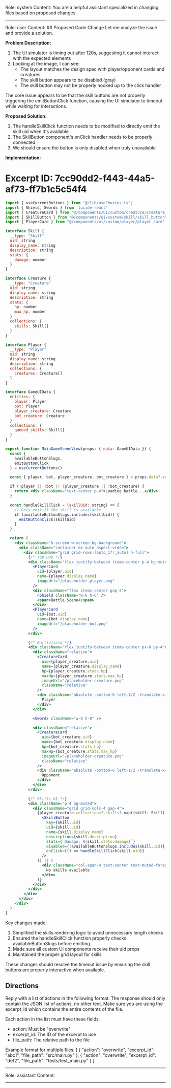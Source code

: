 Role: system
Content: You are a helpful assistant specialized in changing files based on proposed changes.
__________________
Role: user
Content: ## Proposed Code Change
Let me analyze the issue and provide a solution.

**Problem Description:**
1. The UI simulator is timing out after 120s, suggesting it cannot interact with the expected elements
2. Looking at the image, I can see:
   - The layout matches the design spec with player/opponent cards and creatures
   - The skill button appears to be disabled (gray)
   - The skill button may not be properly hooked up to the click handler

The core issue appears to be that the skill buttons are not properly triggering the emitButtonClick function, causing the UI simulator to timeout while waiting for interactions.

**Proposed Solution:**
1. The handleSkillClick function needs to be modified to directly emit the skill uid when it's available
2. The SkillButton component's onClick handler needs to be properly connected
3. We should ensure the button is only disabled when truly unavailable

**Implementation:**

# Excerpt ID: 7cc90dd2-f443-44a5-af73-ff7b1c5c54f4
```jsx main_game/templates/MainGameScene.tsx
import { useCurrentButtons } from "@/lib/useChoices.ts";
import { Shield, Swords } from 'lucide-react'
import { CreatureCard } from "@/components/ui/custom/creature/creature_card"
import { SkillButton } from "@/components/ui/custom/skill/skill_button"
import { PlayerCard } from "@/components/ui/custom/player/player_card"

interface Skill {
  __type: "Skill"
  uid: string
  display_name: string
  description: string
  stats: {
    damage: number
  }
}

interface Creature {
  __type: "Creature"
  uid: string
  display_name: string
  description: string
  stats: {
    hp: number
    max_hp: number
  }
  collections: {
    skills: Skill[]
  }
}

interface Player {
  __type: "Player"
  uid: string
  display_name: string
  description: string
  collections: {
    creatures: Creature[]
  }
}

interface GameUIData {
  entities: {
    player: Player
    bot: Player
    player_creature: Creature
    bot_creature: Creature
  }
  collections: {
    queued_skills: Skill[]
  }
}

export function MainGameSceneView(props: { data: GameUIData }) {
  const {
    availableButtonSlugs,
    emitButtonClick
  } = useCurrentButtons()

  const { player, bot, player_creature, bot_creature } = props.data?.entities || {}

  if (!player || !bot || !player_creature || !bot_creature) {
    return <div className="text-center p-4">Loading battle...</div>
  }

  const handleSkillClick = (skillUid: string) => {
    // Only emit if the skill is available
    if (availableButtonSlugs.includes(skillUid)) {
      emitButtonClick(skillUid)
    }
  }

  return (
    <div className="h-screen w-screen bg-background">
      <div className="container mx-auto aspect-video">
        <div className="grid grid-rows-[auto_1fr_auto] h-full">
          {/* Top HUD */}
          <div className="flex justify-between items-center p-4 bg-muted">
            <PlayerCard
              uid={player.uid}
              name={player.display_name}
              imageUrl="/placeholder-player.png"
            />
            <div className="flex items-center gap-2">
              <Shield className="w-6 h-6" />
              <span>Battle Scene</span>
            </div>
            <PlayerCard
              uid={bot.uid}
              name={bot.display_name}
              imageUrl="/placeholder-bot.png"
            />
          </div>

          {/* Battlefield */}
          <div className="flex justify-between items-center px-8 py-4">
            <div className="relative">
              <CreatureCard
                uid={player_creature.uid}
                name={player_creature.display_name}
                hp={player_creature.stats.hp}
                maxHp={player_creature.stats.max_hp}
                imageUrl="/placeholder-creature.png"
                className="relative"
              />
              <div className="absolute -bottom-6 left-1/2 -translate-x-1/2 bg-primary text-primary-foreground px-3 py-1 rounded-full">
                Player
              </div>
            </div>

            <Swords className="w-8 h-8" />

            <div className="relative">
              <CreatureCard
                uid={bot_creature.uid}
                name={bot_creature.display_name}
                hp={bot_creature.stats.hp}
                maxHp={bot_creature.stats.max_hp}
                imageUrl="/placeholder-creature.png"
                className="relative"
              />
              <div className="absolute -bottom-6 left-1/2 -translate-x-1/2 bg-destructive text-destructive-foreground px-3 py-1 rounded-full">
                Opponent
              </div>
            </div>
          </div>

          {/* Skills UI */}
          <div className="p-4 bg-muted">
            <div className="grid grid-cols-4 gap-4">
              {player_creature.collections?.skills?.map((skill: Skill) => (
                <SkillButton
                  key={skill.uid}
                  uid={skill.uid}
                  name={skill.display_name}
                  description={skill.description}
                  stats={`Damage: ${skill.stats.damage}`}
                  disabled={!availableButtonSlugs.includes(skill.uid)}
                  onClick={() => handleSkillClick(skill.uid)}
                />
              )) || (
                <div className="col-span-4 text-center text-muted-foreground">
                  No skills available
                </div>
              )}
            </div>
          </div>
        </div>
      </div>
    </div>
  )
}
```

Key changes made:
1. Simplified the skills rendering logic to avoid unnecessary length checks
2. Ensured the handleSkillClick function properly checks availableButtonSlugs before emitting
3. Made sure all custom UI components receive their uid props
4. Maintained the proper grid layout for skills

These changes should resolve the timeout issue by ensuring the skill buttons are properly interactive when available.

## Directions
Reply with a list of actions in the following format. The response should only contain the JSON list of actions, no other text.
Make sure you are using the excerpt_id which contains the entire contents of the file.

Each action in the list must have these fields:
- action: Must be "overwrite"
- excerpt_id: The ID of the excerpt to use
- file_path: The relative path to the file

Example format for multiple files:
[
    {
        "action": "overwrite",
        "excerpt_id": "abc1",
        "file_path": "src/main.py"
    },
    {
        "action": "overwrite",
        "excerpt_id": "def2",
        "file_path": "tests/test_main.py"
    }
]
__________________
Role: assistant
Content: 
__________________
